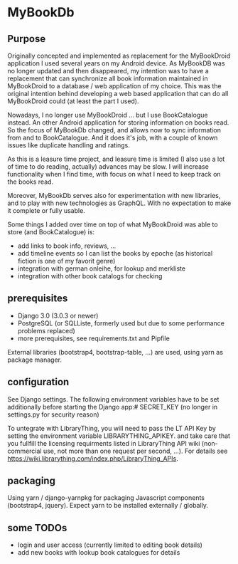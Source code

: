 # MyBookDb
## Purpose
Originally concepted and implemented as replacement for the MyBookDroid application I used several years on my Android device. 
As MyBookDB was no longer updated and then disappeared, my intention was to have a replacement that can synchronize all book information maintained in MyBookDroid to a database / web application of my choice. This was the original intention behind developing a web based application that can do all MyBookDroid could (at least the part I used).

Nowadays, I no longer use MyBookDroid ... but I use BookCatalogue instead. An other Android application for storing information on books read.
So the focus of MyBookDb changed, and allows now to sync information from and to BookCatalogue. And it does it's job, with a couple of known issues like duplicate handling and ratings.

As this is a leasure time project, and leasure time is limited (I also use a lot of time to do reading, actually) advances may be slow.
I will increase functionality when I find time, with focus on what I need to keep track on the books read. 

Moreover, MyBookDb serves also for experimentation with new libraries, and to play with new technologies as GraphQL. 
With no expectation to make it complete or fully usable. 

Some things I added over time on top of what MyBookDroid was able to store (and BookCatalogue) is:
+ add links to book info, reviews, ...
+ add timeline events so I can list the books by epoche (as historical fiction is one of my favorit genre)
+ integration with german onleihe, for lookup and merkliste
+ integration with other book catalogs for checking


## prerequisites
+ Django 3.0  (3.0.3 or newer)
+ PostgreSQL (or SQLListe, formerly used but due to some performance problems replaced)
+ more prerequisites, see requirements.txt and Pipfile

External libraries (bootstrap4, bootstrap-table, ...) are used, using yarn as package manager.

## configuration
See Django settings.
The following environment variables have to be set additionally before starting the Django app:#
SECRET_KEY  (no longer in settings.py for security reason)

To untegrate with LibraryThing, you will need to pass the LT API Key by setting the environment variable LIBRARYTHING_APIKEY.
and take care that you fullfill the licensing requirments listed in LibraryThing API wiki (non-commercial use, not more than one request per second, ...).
For details see https://wiki.librarything.com/index.php/LibraryThing_APIs.

## packaging
Using yarn / django-yarnpkg for packaging Javascript components (bootstrap4, jquery).
Expect yarn to be installed externally / globally.

## some TODOs
+ login and user access (currently limited to editing book details)
+ add new books with lookup book catalogues for details

